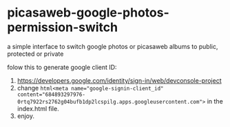 # picasaweb-google-photos-permission-switch
a simple interface to switch google photos or picasaweb albums to public, protected or private<br /> 

folow this to generate google client ID:<br />
1) https://developers.google.com/identity/sign-in/web/devconsole-project<br />
2) change ```html<meta name="google-signin-client_id" content="684893297976-0rtq7922rs2762g04bufb1dp2lcspilg.apps.googleusercontent.com">``` in the index.html file.<br />
3) enjoy.
